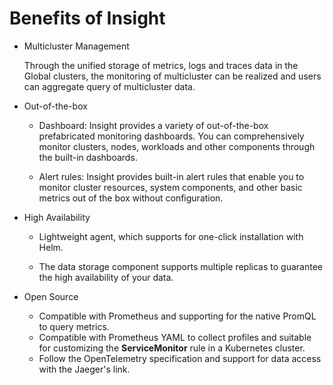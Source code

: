 # Benefits of Insight

- Multicluster Management

    Through the unified storage of metrics, logs and traces data in the Global clusters, the monitoring of multicluster can be realized and users can aggregate query of multicluster data.

- Out-of-the-box

    - Dashboard: Insight provides a variety of out-of-the-box prefabricated monitoring dashboards. You can comprehensively monitor clusters, nodes, workloads and other components through the built-in dashboards.

    - Alert rules: Insight provides built-in alert rules that enable you to monitor cluster resources, system components, and other basic metrics out of the box without configuration.

- High Availability

    - Lightweight agent, which supports for one-click installation with Helm.

    - The data storage component supports multiple replicas to guarantee the high availability of your data.

- Open Source

    - Compatible with Prometheus and supporting for the native PromQL to query metrics.
    - Compatible with Prometheus YAML to collect profiles and suitable for customizing the __ServiceMonitor__ rule in a Kubernetes cluster.
    - Follow the OpenTelemetry specification and support for data access with the Jaeger's link.
